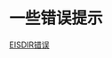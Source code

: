 # 一些错误提示

[EISDIR错误](https://stackoverflow.com/questions/34959038/npm-stuck-giving-the-same-error-eisdir-illegal-operation-on-a-directory-read-a)